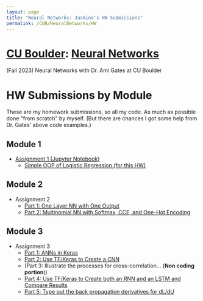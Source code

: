 ```yaml
---
layout: page
title: "Neural Networks: Jasmine's HW Submissions"
permalink: /CUB/NeuralNetworks/HW
---
```


# [CU Boulder](../../CUB.md): [Neural Networks](NeuralNets.md)
(Fall 2023) Neural Networks with Dr. Ami Gates at CU Boulder

# HW Submissions by Module

These are my homework submissions, so all my code. As much as possible done "from scratch" by myself. (But there are chances I got some help from Dr. Gates' above code examples.)

## Module 1

- [Assignment 1 (Jupyter Notebook)](HW/hw1/A1_JasmineKobayashi.html)
    - [Simple OOP of Logistic Regression (for this HW)](HW/hw1/hw1_log_reg_code.md)

## Module 2

- Assignment 2 
    - [Part 1: One Layer NN with One Output](HW/hw2/Part1/A2_Part1_JasmineKobayashi.html)
    - [Part 2: Multinomial NN with Softmax, CCE, and One-Hot Encoding](HW/hw2/Part2/A2_Part2_JasmineKobayashi.html)

## Module 3

- Assignment 3 
    - [Part 1: ANNs in Keras](HW/hw3/A3_Part1_JasmineKobayashi.html)
    - [Part 2: Use TF/Keras to Create a CNN](HW/hw3/A3_Part2_JasmineKobayashi.html)
    - (Part 3: Illustrate the processes for cross-correlation... (**Non coding portion**))
    - [Part 4: Use TF/Keras to Create both an RNN and an LSTM and Compare Results](HW/hw3/A3_Part4_JasmineKobayashi.html)
    - [Part 5: Type out the back propagation derivatives for dL/dU](HW/hw3/A3_Part5_JasmineKobayashi.html)

